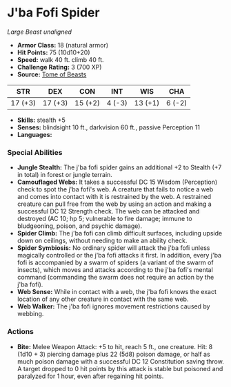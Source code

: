 # J'ba Fofi Spider

*Large* *Beast* *unaligned*

- **Armor Class:** 18 (natural armor)
- **Hit Points:** 75 (10d10+20)
- **Speed:** walk 40 ft. climb 40 ft.
- **Challenge Rating:** 3 (700 XP)
- **Source:** [Tome of Beasts](https://koboldpress.com/kpstore/product/tome-of-beasts-for-5th-edition-print/)

| STR | DEX | CON | INT | WIS | CHA |
| --- | --- | --- | --- | --- | --- |
| 17 (+3) | 17 (+3) | 15 (+2) | 4 (-3) | 13 (+1) | 6 (-2) |

- **Skills:** stealth +5
- **Senses:** blindsight 10 ft., darkvision 60 ft., passive Perception 11
- **Languages:** 
### Special Abilities
- **Jungle Stealth:** The j'ba fofi spider gains an additional +2 to Stealth (+7 in total) in forest or jungle terrain.
- **Camouflaged Webs:** It takes a successful DC 15 Wisdom (Perception) check to spot the j'ba fofi's web. A creature that fails to notice a web and comes into contact with it is restrained by the web. A restrained creature can pull free from the web by using an action and making a successful DC 12 Strength check. The web can be attacked and destroyed (AC 10; hp 5; vulnerable to fire damage; immune to bludgeoning, poison, and psychic damage).
- **Spider Climb:** The j'ba fofi can climb difficult surfaces, including upside down on ceilings, without needing to make an ability check.
- **Spider Symbiosis:** No ordinary spider will attack the j'ba fofi unless magically controlled or the j'ba fofi attacks it first. In addition, every j'ba fofi is accompanied by a swarm of spiders (a variant of the swarm of insects), which moves and attacks according to the j'ba fofi's mental command (commanding the swarm does not require an action by the j'ba fofi).
- **Web Sense:** While in contact with a web, the j'ba fofi knows the exact location of any other creature in contact with the same web.
- **Web Walker:** The j'ba fofi ignores movement restrictions caused by webbing.
### Actions
- **Bite:** Melee Weapon Attack: +5 to hit, reach 5 ft., one creature. Hit: 8 (1d10 + 3) piercing damage plus 22 (5d8) poison damage, or half as much poison damage with a successful DC 12 Constitution saving throw. A target dropped to 0 hit points by this attack is stable but poisoned and paralyzed for 1 hour, even after regaining hit points.
